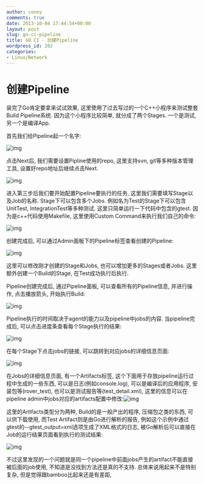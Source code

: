 ```yaml
---
author: coney
comments: true
date: 2013-10-04 17:44:54+00:00
layout: post
slug: go-ci-pipeline
title: GO CI - 创建Pipeline
wordpress_id: 202
categories:
- Linux/Network
---
```


# 创建Pipeline


装完了Go肯定要拿来试试效果, 这里使用了过去写过的一个C++小程序来测试整套Build Pipeline系统. 因为这个小程序比较简单, 就分成了两个Stages. 一个是测试, 另一个是编译App.

首先我们给Pipeline起一个名字:

![img](/images/2013/10/Screen-Shot-2013-10-05-at-上午1.08.42.png)
<!-- more -->

点击Next后, 我们需要设置Pipline使用的repo, 这里支持svn, git等多种版本管理工具, 设置好repo地址后继续点击Next.

![img](/images/2013/10/Screen-Shot-2013-10-05-at-上午1.10.32.png)

进入第三步后我们要开始配置Pipeline要执行的任务, 这里我们需要填写Stage以及Job的名称. Stage下可以包含多个Jobs. 例如名为Test的Stage下可以包含UnitTest, IntegrationTest等多种测试. 这里只简单运行一下代码中包含的gtest. 因为是c++代码使用Makefile, 这里使用Custom Command来执行我们自己的命令:

![img](/images/2013/10/Screen-Shot-2013-10-05-at-上午1.11.47.png)

创建完成后, 可以通过Admin面板下的Pipeline标签查看创建的Pipeline:

![img](/images/2013/10/Screen-Shot-2013-10-05-at-上午1.21.28.png)

这里可以修改刚才创建的Stage和Jobs, 也可以增加更多的Stages或者Jobs. 这里额外创建一个Build的Stage, 在Test成功执行后执行.

Pipeline创建完成后, 通过Pipeline面板, 可以查看所有的Pipeline信息, 并进行操作, 点击播放箭头, 开始执行Build:

![img](/images/2013/10/QQ截图20131008230403.jpg)

Pipeline执行的时间取决于agent的能力以及pipeline中jobs的内容. 当pipeline完成后, 可以点击进度条查看每个Stage执行的结果:

![img](/images/2013/10/build_result.png)

在每个Stage下点击jobs的链接, 可以跳转到对应jobs的详细信息页面:

![img](/images/2013/10/job_details.png)

在Jobs的详细信息页面, 有一个Artifacts标签, 这个下面用于存放pipeline运行过程中生成的一些东西, 可以是日志(例如console.log), 可以是编译后的应用程序, 安装包等(rover_test), 也可以是测试报告等(test_detail.xml), 这里的信息可以在pipeline admin中jobs对应的artifacts配置中修改:![img](/images/2013/10/job_config_artifacts.png)

这里的Artifacts类型分为两种, Build的是一般产出的程序, 压缩包之类的东西, 可以供下载使用, 而Test Artifact则是由Go进行解析的报告, 例如这个示例中通过gtest的--gtest_output=xml选项生成了XML格式的日志, 被Go解析后可以直接在Job的运行结果页面看到执行的测试结果:

![img](/images/2013/10/test_result.png)

不过这里发现的一个问题就是同一个pipeline中前面jobs产生的artifact不能直接被后面的job使用, 不知道是没找到方法还是真的不支持. 总体来说用起来不是特别复杂, 但是觉得跟bamboo比起来还是有差距,
